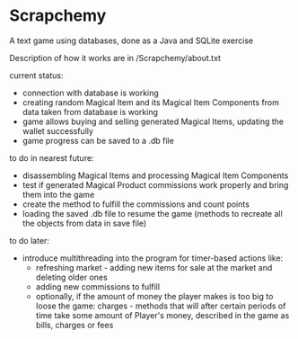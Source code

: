 # Scrapchemy
A text game using databases, done as a Java and SQLite exercise

Description of how it works are in /Scrapchemy/about.txt

current status:
- connection with database is working
- creating random Magical Item and its Magical Item Components from data taken from database is working
- game allows buying and selling generated Magical Items, updating the wallet successfully
- game progress can be saved to a .db file

to do in nearest future:
- disassembling Magical Items and processing Magical Item Components
- test if generated Magical Product commissions work properly and bring them into the game
- create the method to fulfill the commissions and count points
- loading the saved .db file to resume the game (methods to recreate all the objects from data in save file)

to do later:
- introduce multithreading into the program for timer-based actions like:
  - refreshing market - adding new items for sale at the market and deleting older ones
  - adding new commissions to fulfill
  - optionally, if the amount of money the player makes is too big to loose the game: charges - methods that will after certain periods of time take some amount of Player's money, described in the game as bills, charges or fees
